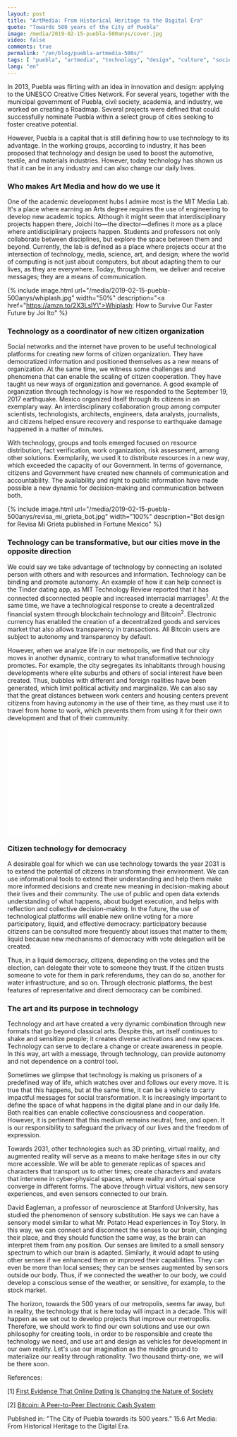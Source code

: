 ```yaml
---
layout: post
title: "ArtMedia: From Historical Heritage to the Digital Era"
quote: "Towards 500 years of the City of Puebla"
image: /media/2019-02-15-puebla-500anys/cover.jpg
video: false
comments: true
permalink: "/en/blog/puebla-artmedia-500s/"
tags: [ "puebla", "artmedia", "technology", "design", "culture", "society", "future" ]
lang: "en"
---
```


In 2013, Puebla was flirting with an idea in innovation and design: applying to the UNESCO Creative Cities Network. For several years, together with the municipal government of Puebla, civil society, academia, and industry, we worked on creating a Roadmap. Several projects were defined that could successfully nominate Puebla within a select group of cities seeking to foster creative potential.

However, Puebla is a capital that is still defining how to use technology to its advantage. In the working groups, according to industry, it has been proposed that technology and design be used to boost the automotive, textile, and materials industries. However, today technology has shown us that it can be in any industry and can also change our daily lives.

### Who makes Art Media and how do we use it
One of the academic development hubs I admire most is the MIT Media Lab. It's a place where earning an Arts degree requires the use of engineering to develop new academic topics. Although it might seem that interdisciplinary projects happen there, Joichi Ito—the director—defines it more as a place where antidisciplinary projects happen. Students and professors not only collaborate between disciplines, but explore the space between them and beyond. Currently, the lab is defined as a place where projects occur at the intersection of technology, media, science, art, and design; where the world of computing is not just about computers, but about adapting them to our lives, as they are everywhere. Today, through them, we deliver and receive messages; they are a means of communication.

{% include image.html url="/media/2019-02-15-puebla-500anys/whiplash.jpg" width="50%" description="<a href=\"https://amzn.to/2X3LslY\">Whiplash: How to Survive Our Faster Future by Joi Ito</a>" %}

### Technology as a coordinator of new citizen organization

Social networks and the internet have proven to be useful technological platforms for creating new forms of citizen organization. They have democratized information and positioned themselves as a new means of organization. At the same time, we witness some challenges and phenomena that can enable the scaling of citizen cooperation. They have taught us new ways of organization and governance. A good example of organization through technology is how we responded to the September 19, 2017 earthquake. Mexico organized itself through its citizens in an exemplary way. An interdisciplinary collaboration group among computer scientists, technologists, architects, engineers, data analysts, journalists, and citizens helped ensure recovery and response to earthquake damage happened in a matter of minutes.

With technology, groups and tools emerged focused on resource distribution, fact verification, work organization, risk assessment, among other solutions. Exemplarily, we used it to distribute resources in a new way, which exceeded the capacity of our Government. In terms of governance, citizens and Government have created new channels of communication and accountability. The availability and right to public information have made possible a new dynamic for decision-making and communication between both.

{% include image.html url="/media/2019-02-15-puebla-500anys/revisa_mi_grieta_bot.jpg" width="100%" description="Bot design for Revisa Mi Grieta published in Fortune Mexico" %}

### Technology can be transformative, but our cities move in the opposite direction
We could say we take advantage of technology by connecting an isolated person with others and with resources and information. Technology can be binding and promote autonomy. An example of how it can help connect is the Tinder dating app, as MIT Technology Review reported that it has connected disconnected people and increased interracial marriages<sup>1</sup>. At the same time, we have a technological response to create a decentralized financial system through blockchain technology and Bitcoin<sup>2</sup>. Electronic currency has enabled the creation of a decentralized goods and services market that also allows transparency in transactions. All Bitcoin users are subject to autonomy and transparency by default.

However, when we analyze life in our metropolis, we find that our city moves in another dynamic, contrary to what transformative technology promotes. For example, the city segregates its inhabitants through housing developments where elite suburbs and others of social interest have been created. Thus, bubbles with different and foreign realities have been generated, which limit political activity and marginalize. We can also say that the great distances between work centers and housing centers prevent citizens from having autonomy in the use of their time, as they must use it to travel from home to work, which prevents them from using it for their own development and that of their community.

<iframe style="width:120px;height:240px;" marginwidth="0" marginheight="0" scrolling="no" frameborder="0" src="//ws-na.amazon-adsystem.com/widgets/q?ServiceVersion=20070822&OneJS=1&Operation=GetAdHtml&MarketPlace=US&source=ac&ref=tf_til&ad_type=product_link&tracking_id=devlabsmx-20&marketplace=amazon&region=US&placement=8416665958&asins=8416665958&linkId=3fda9d4ba4dc3992c5d5d84e5e1456e7&show_border=true&link_opens_in_new_window=true&price_color=333333&title_color=0d14e3&bg_color=ffffff">
</iframe>

### Citizen technology for democracy

A desirable goal for which we can use technology towards the year 2031 is to extend the potential of citizens in transforming their environment. We can use informational tools to extend their understanding and help them make more informed decisions and create new meaning in decision-making about their lives and their community. The use of public and open data extends understanding of what happens, about budget execution, and helps with reflection and collective decision-making. In the future, the use of technological platforms will enable new online voting for a more participatory, liquid, and effective democracy: participatory because citizens can be consulted more frequently about issues that matter to them; liquid because new mechanisms of democracy with vote delegation will be created.

Thus, in a liquid democracy, citizens, depending on the votes and the election, can delegate their vote to someone they trust. If the citizen trusts someone to vote for them in park referendums, they can do so, another for water infrastructure, and so on. Through electronic platforms, the best features of representative and direct democracy can be combined.

### The art and its purpose in technology

Technology and art have created a very dynamic combination through new formats that go beyond classical arts. Despite this, art itself continues to shake and sensitize people; it creates diverse activations and new spaces. Technology can serve to declare a change or create awareness in people. In this way, art with a message, through technology, can provide autonomy and not dependence on a control tool.

Sometimes we glimpse that technology is making us prisoners of a predefined way of life, which watches over and follows our every move. It is true that this happens, but at the same time, it can be a vehicle to carry impactful messages for social transformation. It is increasingly important to define the space of what happens in the digital plane and in our daily life. Both realities can enable collective consciousness and cooperation. However, it is pertinent that this medium remains neutral, free, and open. It is our responsibility to safeguard the privacy of our lives and the freedom of expression.

Towards 2031, other technologies such as 3D printing, virtual reality, and augmented reality will serve as a means to make heritage sites in our city more accessible. We will be able to generate replicas of spaces and characters that transport us to other times; create characters and avatars that intervene in cyber-physical spaces, where reality and virtual space converge in different forms. The above through virtual visitors, new sensory experiences, and even sensors connected to our brain.

David Eagleman, a professor of neuroscience at Stanford University, has studied the phenomenon of sensory substitution. He says we can have a sensory model similar to what Mr. Potato Head experiences in Toy Story. In this way, we can connect and disconnect the senses to our brain, changing their place, and they should function the same way, as the brain can interpret them from any position. Our senses are limited to a small sensory spectrum to which our brain is adapted. Similarly, it would adapt to using other senses if we enhanced them or improved their capabilities. They can even be more than local senses; they can be senses augmented by sensors outside our body. Thus, if we connected the weather to our body, we could develop a conscious sense of the weather, or sensitive, for example, to the stock market.

The horizon, towards the 500 years of our metropolis, seems far away, but in reality, the technology that is here today will impact in a decade. This will happen as we set out to develop projects that improve our metropolis. Therefore, we should work to find our own solutions and use our own philosophy for creating tools, in order to be responsible and create the technology we need, and use art and design as vehicles for development in our own reality. Let's use our imagination as the middle ground to materialize our reality through rationality. Two thousand thirty-one, we will be there soon.


References:

[1] [First Evidence That Online Dating Is Changing the Nature of Society](https://www.technologyreview.com/s/609091/first-evidence-that-online-dating-is-changing-the-nature-of-society/)

[2] [Bitcoin: A Peer-to-Peer Electronic Cash System](https://bitcoin.org/bitcoin.pdf)

Published in: 
"The City of Puebla towards its 500 years." 
15.6 Art Media: From Historical Heritage to the Digital Era.
